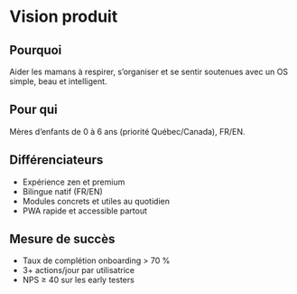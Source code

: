 # Vision produit

## Pourquoi
Aider les mamans à respirer, s’organiser et se sentir soutenues avec un OS simple, beau et intelligent.

## Pour qui
Mères d’enfants de 0 à 6 ans (priorité Québec/Canada), FR/EN.

## Différenciateurs
- Expérience zen et premium  
- Bilingue natif (FR/EN)  
- Modules concrets et utiles au quotidien  
- PWA rapide et accessible partout

## Mesure de succès
- Taux de complétion onboarding > 70 %  
- 3+ actions/jour par utilisatrice  
- NPS ≥ 40 sur les early testers
